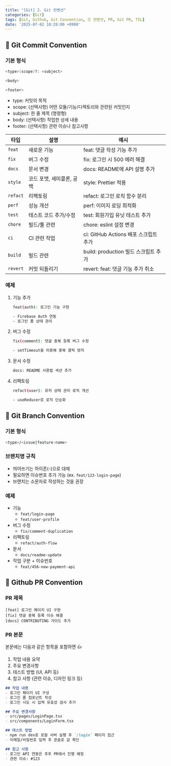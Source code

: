 ```yaml
---
title: "[Git] 2. Git 컨벤션"
categories: [Git]
tags: [Git, Github, Git Convention, 깃 컨벤션, PR, Git PR, TIL]
date: '2025-07-02 10:28:00 +0900'
---
```


## 🚀 Git Commit Convention

### 기본 형식

```bash
<type>(scope)?: <subject>

<body>

<footer>
```

- type: 커밋의 목적
- scope: (선택사항) 어떤 모듈/기능/디렉토리와 관련된 커밋인지
- subject: 한 줄 제목 (명령형)
- body: (선택사항) 작업한 상세 내용
- footer: (선택사항) 관련 이슈나 참고사항

| 타입     | 설명                      | 예시                                  |
| -------- | ------------------------- | ------------------------------------- |
| `feat`   | 새로운 기능               | feat: 댓글 작성 기능 추가             |
| `fix`    | 버그 수정                 | fix: 로그인 시 500 에러 해결          |
| `docs`   | 문서 변경                 | docs: README에 API 설명 추가          |
| `style`  | 코드 포맷, 세미콜론, 공백 | style: Prettier 적용                  |
| `refact` | 리팩토링                  | refact: 로그인 로직 함수 분리         |
| `perf`   | 성능 개선                 | perf: 이미지 로딩 최적화              |
| `test`   | 테스트 코드 추가/수정     | test: 회원가입 유닛 테스트 추가       |
| `chore`  | 빌드/툴 관련              | chore: eslint 설정 변경               |
| `ci`     | CI 관련 작업              | ci: GitHub Actions 배포 스크립트 추가 |
| `build`  | 빌드 관련                 | build: production 빌드 스크립트 추가  |
| `revert` | 커밋 되돌리기             | revert: feat: 댓글 기능 추가 취소     |

### 예제

1. 기능 추가

    ```bash
    feat(auth): 로그인 기능 구현

    - Firebase Auth 연동
    - 로그인 폼 상태 관리
    ```

2. 버그 수정

    ```bash
    fix(comment): 댓글 중복 등록 버그 수정

    - setTimeout을 이용해 중복 클릭 방지
    ```

3. 문서 수정

    ```bash
    docs: README 사용법 섹션 추가
    ```

4. 리팩토링

    ```bash
    refact(user): 유저 상태 관리 로직 개선

    - useReducer로 로직 단순화
    ```

## 🚀 Git Branch Convention

### 기본 형식

```bash
<type>/<issue|feature-name>
```

### 브랜치명 규칙

- 띄어쓰기는 하이픈(-)으로 대체
- 필요하면 이슈번호 추가 가능 (ex. `feat/123-login-page`)
- 브랜치는 소문자로 작성하는 것을 권장

### 예제

- 기능
  - `feat/login-page`
  - `feat/user-profile`
- 버그 수정
  - `fix/comment-duplication`
- 리팩토링
  - `refact/auth-flow`
- 문서
  - `docs/readme-update`
- 작업 구분 + 이슈번호
  - `feat/456-new-payment-api`

## 🚀 Github PR Convention

### PR 제목

```plaintext
[feat] 로그인 페이지 UI 구현
[fix] 댓글 중복 등록 이슈 해결
[docs] CONTRIBUTING 가이드 추가
```

### PR 본문

본문에는 다음과 같은 항목을 포함하면 👍

1. 작업 내용 요약
2. 주요 변경사항
3. 테스트 방법 (UI, API 등)
4. 참고 사항 (관련 이슈, 디자인 링크 등)

```markdown
## 작업 내용
- 로그인 페이지 UI 구성
- 로그인 폼 컴포넌트 작성
- 로그인 시도 시 입력 유효성 검사 추가

## 주요 변경사항
- src/pages/LoginPage.tsx
- src/components/LoginForm.tsx

## 테스트 방법
- npm run dev로 로컬 서버 실행 후 `/login` 페이지 접근
- 이메일/비밀번호 입력 후 콘솔로 값 확인

## 참고 사항
- 로그인 API 연동은 추후 PR에서 진행 예정
- 관련 이슈: #123
```